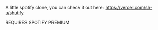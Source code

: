 A little spotify clone, 
you can check it out here:
https://vercel.com/sh-u/shutify



REQUIRES SPOTIFY PREMIUM